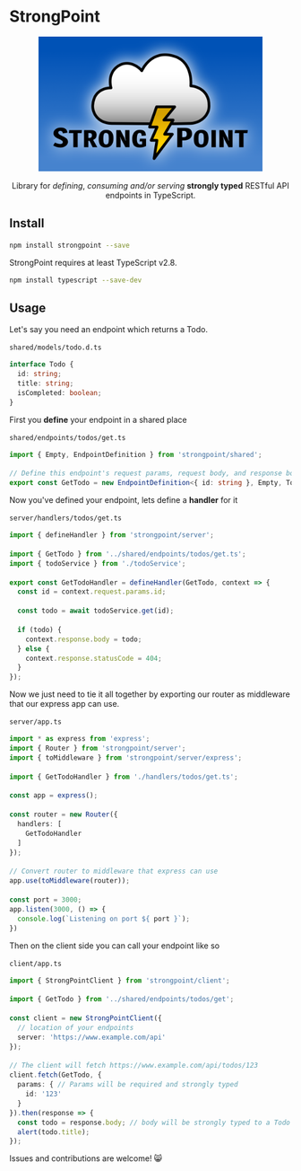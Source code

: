 # StrongPoint

<center>
  <img src="./img/logo-blue-bg.png" width="400" />
  <p>
    Library for
    <i>defining</i>,
    <i>consuming</i>
    <i>and/or serving</i>
    <b>strongly typed</b> RESTful API endpoints
    in TypeScript.
  <p/>
</center>

## Install
```sh
npm install strongpoint --save
```

StrongPoint requires at least TypeScript v2.8.
```sh
npm install typescript --save-dev
```

## Usage
Let's say you need an endpoint which returns a Todo.

`shared/models/todo.d.ts`

```typescript
interface Todo {
  id: string;
  title: string;
  isCompleted: boolean;
}
```

First you **define** your endpoint in a shared place

`shared/endpoints/todos/get.ts`

```typescript
import { Empty, EndpointDefinition } from 'strongpoint/shared';

// Define this endpoint's request params, request body, and response body as well as the path
export const GetTodo = new EndpointDefinition<{ id: string }, Empty, Todo>('/todos/:id');
```

Now you've defined your endpoint, lets define a **handler** for it

`server/handlers/todos/get.ts`

```typescript
import { defineHandler } from 'strongpoint/server';

import { GetTodo } from '../shared/endpoints/todos/get.ts';
import { todoService } from './todoService';

export const GetTodoHandler = defineHandler(GetTodo, context => {
  const id = context.request.params.id;

  const todo = await todoService.get(id);

  if (todo) {
    context.response.body = todo;
  } else {
    context.response.statusCode = 404;
  }
});
```

Now we just need to tie it all together by exporting our router as middleware that our express app can use.

`server/app.ts`

```typescript
import * as express from 'express';
import { Router } from 'strongpoint/server';
import { toMiddleware } from 'strongpoint/server/express';

import { GetTodoHandler } from './handlers/todos/get.ts';

const app = express();

const router = new Router({
  handlers: [
    GetTodoHandler
  ]
});

// Convert router to middleware that express can use
app.use(toMiddleware(router));

const port = 3000;
app.listen(3000, () => {
  console.log(`Listening on port ${ port }`);
})
```

Then on the client side you can call your endpoint like so

`client/app.ts`

```typescript
import { StrongPointClient } from 'strongpoint/client';

import { GetTodo } from '../shared/endpoints/todos/get';

const client = new StrongPointClient({
  // location of your endpoints
  server: 'https://www.example.com/api'
});

// The client will fetch https://www.example.com/api/todos/123
client.fetch(GetTodo, {
  params: { // Params will be required and strongly typed
    id: '123'
  }
}).then(response => {
  const todo = response.body; // body will be strongly typed to a Todo
  alert(todo.title);
});
```

Issues and contributions are welcome! 😸
